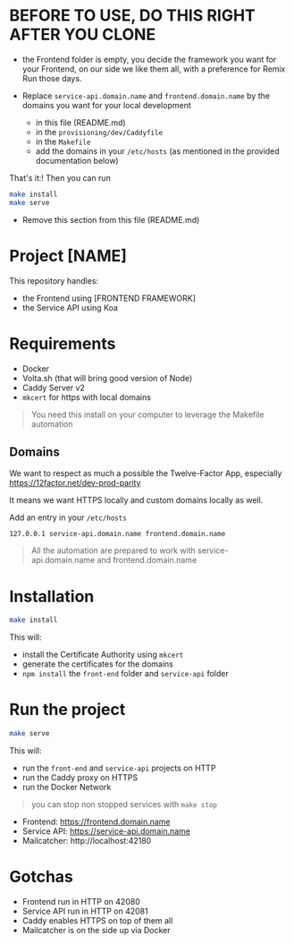 # BEFORE TO USE, DO THIS RIGHT AFTER YOU CLONE

- the Frontend folder is empty, you decide the framework you want for your Frontend, on our side we like them all, with a preference for Remix Run those days.

- Replace `service-api.domain.name` and `frontend.domain.name` by the domains you want for your local development
    - in this file (README.md)
    - in the `provisioning/dev/Caddyfile`
    - in the `Makefile`
    - add the domains in your `/etc/hosts` (as mentioned in the provided documentation below)

That's it:! Then you can run
```bash
make install
make serve
```

- Remove this section from this file (README.md)


# Project [NAME]

This repository handles:

-   the Frontend using [FRONTEND FRAMEWORK]
-   the Service API using Koa

# Requirements

-   Docker
-   Volta.sh (that will bring good version of Node)
-   Caddy Server v2
-   `mkcert` for https with local domains

> You need this install on your computer to leverage the Makefile automation

## Domains

We want to respect as much a possible the Twelve-Factor App, especially https://12factor.net/dev-prod-parity

It means we want HTTPS locally and custom domains locally as well.

Add an entry in your `/etc/hosts`

```
127.0.0.1 service-api.domain.name frontend.domain.name
```

> All the automation are prepared to work with service-api.domain.name and frontend.domain.name

# Installation

```bash
make install
```

This will:

-   install the Certificate Authority using `mkcert`
-   generate the certificates for the domains
-   `npm install` the `front-end` folder and `service-api` folder

# Run the project

```bash
make serve
```

This will:

-   run the `front-end` and `service-api` projects on HTTP
-   run the Caddy proxy on HTTPS
-   run the Docker Network

> you can stop non stopped services with `make stop`

-   Frontend: https://frontend.domain.name
-   Service API: https://service-api.domain.name
-   Mailcatcher: http://localhost:42180

# Gotchas

-   Frontend run in HTTP on 42080
-   Service API run in HTTP on 42081
-   Caddy enables HTTPS on top of them all
-   Mailcatcher is on the side up via Docker
